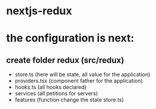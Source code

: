 # nextjs-redux
 
# the configuration is next:

## create folder redux (src/redux)
* store.ts  (here will be state, all value for the application)
* providers.tsx (component father for the application)
* hooks.ts (all hooks declared)
* services (all petitions for servers)
* features (function change the state store.ts)
